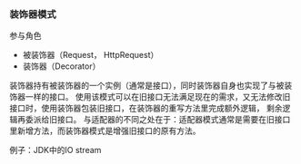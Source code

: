 ### 装饰器模式

参与角色
- 被装饰器（Request， HttpRequest）
- 装饰器（Decorator）

装饰器持有被装饰器的一个实例（通常是接口），同时装饰器自身也实现了与被装饰器一样的接口。
使用该模式可以在旧接口无法满足现在的需求，又无法修改旧接口时，使用装饰器包装旧接口，在装饰器的重写方法里完成额外逻辑，
剩余逻辑再委派给旧接口。
与适配器的不同之处在于：适配器模式通常是需要在旧接口里新增方法，而装饰器模式是增强旧接口的原有方法。

例子：JDK中的IO stream